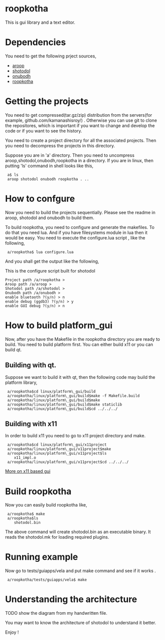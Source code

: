 roopkotha
=========
This is gui library and a text editor.

Dependencies
============

You need to get the following prject sources,

- [aroop](https://github.com/kamanashisroy/aroop)
- [shotodol](https://github.com/kamanashisroy/shotodol)
- [onubodh](https://github.com/kamanashisroy/onubodh)
- [roopkotha](https://github.com/kamanashisroy/roopkotha)


Getting the projects
====================

You need to get compressed(tar.gz/zip) distribution from the servers(for example, github.com/kamanashisroy/) .
Otherwise you can use git to clone the repositores, which is important if you want to change and develop the code
or if you want to see the history.

You need to create a project directory for all the associated projects. Then you need to decompress the projects in this
directory.

Suppose you are in 'a' directory. Then you need to uncompress aroop,shotodol,onubodh,roopkotha in a directory.
If you are in linux, then putting 'ls' command in shell looks like this,

```
 a$ ls 
 aroop shotodol onubodh roopkotha . .. 
```


How to confgure
===============

Now you need to build the projects sequentially. Please see the readme in aroop, shotodol and onubodh to build them.

To build roopkotha, you need to configure and generate the makefiles. To do that you need lua. And if you have 
filesystems module in lua then it would be easy. You need to execute the configure.lua script , like the following,

```
 a/roopkotha$ lua configure.lua
```

And you shall get the output like the following,

This is the configure script built for shotodol
```
Project path /a/roopkotha > 
Aroop path /a/aroop > 
Shotodol path /a/shotodol > 
Onubodh path /a/onubodh > 
enable bluetooth ?(y/n) > n
enable debug (ggdb3) ?(y/n) > y
enable GUI debug ?(y/n) > n
```

How to build platform\_gui
======================

Now, after you have the Makefile in the roopkotha directory you are ready to build. You need to build platform
first. You can either build x11 or you can build qt.

## Building with qt.

Suppose we want to build it with qt, then the following code may build the platform library,

```
 a/roopkotha$cd linux/platform\_gui/build
 a/roopkotha/linux/platform\_gui/build$make -f Makefile.build
 a/roopkotha/linux/platform\_gui/build$make
 a/roopkotha/linux/platform\_gui/build$make staticlib
 a/roopkotha/linux/platform\_gui/build$cd ../../../
```

## Building with x11

In order to build x11 you need to go to x11 project directory and make.

```
 a/roopkotha$cd linux/platform\_gui/x11project
 a/roopkotha/linux/platform\_gui/x11project$make
 a/roopkotha/linux/platform\_gui/x11project$ls
	x11_impl.o
 a/roopkotha/linux/platform\_gui/x11project$cd ../../../
```
<a href="linux/platform_gui/x11project/README.md">More on x11 based gui</a>

Build roopkotha
==============

Now you can easily build roopkotha like,

```
 a/roopkotha$ make
 a/roopkotha$ls
	shotodol.bin
```

The above command will create shotodol.bin as an executable binary. It reads the shotodol.mk for loading required
plugins. 

Running example
=============

Now go to tests/guiapps/vela and put make command and see if it works .

```
 a/roopkotha/tests/guiapps/vela$ make
```

Understanding the architecture
==============================

TODO show the diagram from my handwritten file.

You may want to know the architecture of shotodol to understand it better.


Enjoy !








